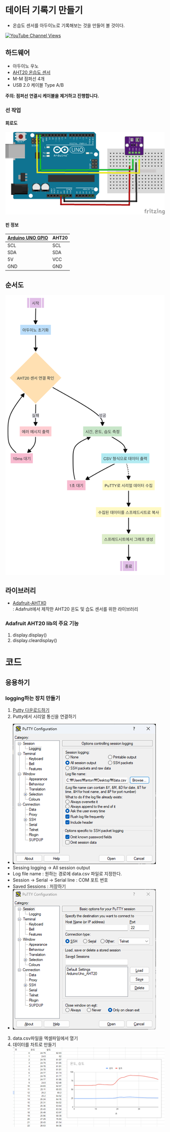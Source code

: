 # 데이터 기록기 만들기 
- 온습도 센서를 아두이노로 기록해보는 것을 만들어 볼 것이다.


[![YouTube Channel Views](https://img.shields.io/youtube/channel/views/UCz5BOU9J9pB_O0B8-rDjCWQ?label=YouTube&style=social)](https://youtu.be/E6wkvTG2Ofs?si=k_IFc8MM8aGpZE7J)

## 하드웨어 

- 아두이노 우노  
- [AHT20 온습도 센서](https://vctec.co.kr/product/aht20-%EC%98%A8%EC%8A%B5%EB%8F%84-%EC%84%BC%EC%84%9C-i2c-aht20-temperature-humidity-sensor-i2c/19724/)
- M-M 점퍼선 4개 
- USB 2.0 케이블 Type A/B


**주의: 점퍼선 연결시 케이블을 제거하고 진행합니다.**

### 선 작업 
#### 회로도
![schematic](/img/schematic.png)
#### 핀 정보
| [Arduino UNO GPIO](https://docs.arduino.cc/resources/pinouts/A000066-full-pinout.pdf) | AHT20 |
|-----------|------|
|   SCL     | SCL  |
|   SDA     | SDA  |
|   5V      | VCC  |
|   GND     | GND  |

## 순서도
![flowchar](/img/logging-2024-07-09-061201.png)

## 라이브러리  
- [Adafruit-AHTX0](https://github.com/adafruit/Adafruit_AHTX0)  
:  Adafruit에서 제작한 AHT20 온도 및 습도 센서를 위한 라이브러리 
### Adafruit AHT20 lib의 주요 기능  
1. display.display()
2. display.cleardisplay()

# 코드  

## 응용하기  
### logging하는 장치 만들기 
1. [Putty 다운로드하기](https://www.chiark.greenend.org.uk/~sgtatham/putty/latest.html) 
2. Putty에서 시리얼 통신을 연결하기 
- ![img](/img/putty.png)
- Sessing logging -> All session output
- Log file name : 원하는 경로에 data.csv 파일로 지정한다.
- Session -> Serial -> Serial line : COM 포트 번호
- Saved Sessions : 저장하기
- ![img2](/img/putty2.png)
3. data.csv파일을 엑셀파일에서 열기 
4. 데이터를 차트로 만들기
![img3](/img/chart.png)








